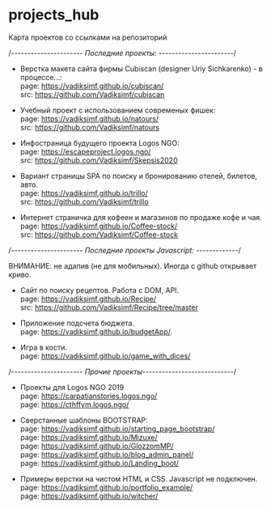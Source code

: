 # projects_hub
Карта проектов со ссылками на репозиторий

/*---------------------- Последние проекты: -----------------------*/

- Верстка макета сайта фирмы Cubiscan (designer Uriy Sichkarenko) - в процессе...:<br>
page: https://vadiksimf.github.io/cubiscan/<br>
src:  https://github.com/Vadiksimf/cubiscan

- Учебный проект с использованием современых фишек:<br>
page: https://vadiksimf.github.io/natours/<br>
src:  https://github.com/Vadiksimf/natours

- Инфостраница будущего проекта Logos NGO:<br>
page: https://escapeproject.logos.ngo/<br>
src:  https://github.com/Vadiksimf/Skepsis2020

- Вариант страницы SPA по поиску и бронированию отелей, билетов, авто.<br>
page: https://vadiksimf.github.io/trillo/<br>
src: https://github.com/Vadiksimf/trillo

- Интернет страничка для кофеен и магазинов по продаже кофе и чая.<br>
page: https://vadiksimf.github.io/Coffee-stock/<br>
src:  https://github.com/Vadiksimf/Coffee-stock

/*---------------------- Последние проекты Javascript: -------------*/

ВНИМАНИЕ: не адапив (не для мобильных). Иногда с github открывает криво.

-	Сайт по поиску рецептов. Работа с DOM, API.<br>
page: https://vadiksimf.github.io/Recipe/<br>
src:  https://github.com/Vadiksimf/Recipe/tree/master

- Приложение подсчета бюджета. <br>
page: https://vadiksimf.github.io/budgetApp/.

- Игра в кости.<br>
page: https://vadiksimf.github.io/game_with_dices/


/*---------------------- Прочие проекты----------------------------*/

- Проекты для Logos NGO 2019<br>
page: https://carpatianstories.logos.ngo/<br>
page: https://cthffym.logos.ngo/

- Сверстанные шаблоны BOOTSTRAP:<br>
page: https://vadiksimf.github.io/starting_page_bootstrap/<br>
page: https://vadiksimf.github.io/Mizuxe/<br>
page: https://vadiksimf.github.io/GlozzomMP/<br>
page: https://vadiksimf.github.io/blog_admin_panel/<br>
page: https://vadiksimf.github.io/Landing_boot/

-	Примеры верстки на чистом HTML и CSS. Javascript не подключен.<br>
page: https://vadiksimf.github.io/portfolio_example/<br>
page: https://vadiksimf.github.io/witcher/



